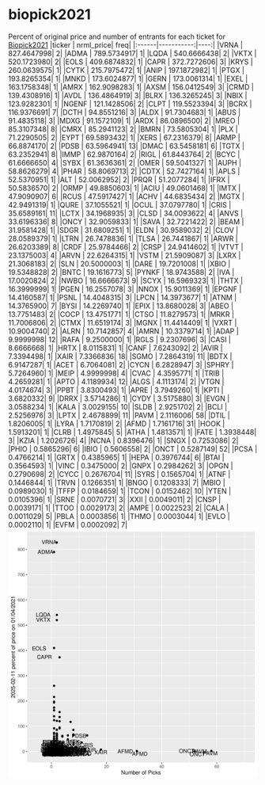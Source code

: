 # biopick2021
Percent of original price and number of entrants for each ticket for [Biopick2021](https://twitter.com/hashtag/Biopick2021)
|ticker |  nrml_price| freq|
|:------|-----------:|----:|
|VRNA   | 827.4647998|    2|
|ADMA   | 789.5734917|    1|
|LQDA   | 540.6666438|    2|
|VKTX   | 520.1723980|    2|
|EOLS   | 409.6874832|    1|
|CAPR   | 372.7272606|    3|
|KRYS   | 260.0639575|    1|
|CYTK   | 215.7975472|    1|
|ANIP   | 197.1872982|    1|
|PTGX   | 193.8265354|    1|
|MNKD   | 173.6024877|    1|
|GERN   | 173.0061314|    1|
|EXEL   | 163.1758348|    1|
|AMRX   | 162.9098283|    1|
|AXSM   | 156.0412549|    3|
|CRMD   | 139.4308916|    1|
|AVDL   | 136.4864919|    3|
|BLRX   | 136.3265245|    3|
|NBIX   | 123.9282301|    1|
|NGENF  | 121.1428506|    2|
|CLPT   | 119.5523394|    3|
|BCRX   | 116.9376691|    7|
|DCTH   |  94.8551216|    3|
|ALDX   |  91.7304683|    1|
|ABUS   |  91.4835118|    3|
|MDXG   |  91.1572109|    1|
|ARDX   |  86.0896500|    2|
|MREO   |  85.3107348|    8|
|CMRX   |  85.2941123|    2|
|BMRN   |  73.5805304|    1|
|PLX    |  71.2290505|    2|
|EYPT   |  69.5893432|    1|
|XERS   |  67.2316379|    8|
|ARMP   |  66.8874170|    2|
|PDSB   |  63.5964941|   13|
|DMAC   |  63.5458181|    6|
|TGTX   |  63.2352941|    8|
|IMMP   |  62.9870164|    2|
|RIGL   |  61.8443764|    2|
|BCYC   |  61.6666650|    4|
|SYBX   |  61.3636361|    2|
|OMER   |  59.5041327|    1|
|AUPH   |  58.8626279|    4|
|PHAR   |  58.8069713|    2|
|CDTX   |  52.7427164|    1|
|APLS   |  52.5370951|    1|
|ALT    |  52.0062952|    2|
|PRQR   |  51.2077284|    1|
|IFRX   |  50.5836570|    2|
|ORMP   |  49.8850603|    1|
|ACIU   |  49.0601468|    1|
|IMTX   |  47.9090907|    6|
|RCUS   |  47.5917427|    1|
|ACHV   |  44.6835434|    2|
|MGTX   |  42.9491319|    1|
|QURE   |  37.1055521|    1|
|OCUL   |  37.0797780|    1|
|CRIS   |  35.6589161|   11|
|LCTX   |  34.1968935|    3|
|CLSD   |  34.0093622|    4|
|ANVS   |  33.6196336|    8|
|ONCY   |  32.9059833|    1|
|SAVA   |  32.7221422|    2|
|BEAM   |  31.9581428|    1|
|SDGR   |  31.6809251|    1|
|ELDN   |  30.9589032|    2|
|CLOV   |  28.0589379|    1|
|LTRN   |  26.7478836|    1|
|TLSA   |  26.7441867|    1|
|ARWR   |  26.6203389|    8|
|CRDF   |  25.9784466|    2|
|CRSP   |  24.9414602|    1|
|VTVT   |  23.1375003|    4|
|ARVN   |  22.6264315|    1|
|VSTM   |  21.5909087|    3|
|LXRX   |  21.3068183|    2|
|SLN    |  20.5000003|    1|
|DARE   |  19.7201008|    1|
|XBIO   |  19.5348828|    2|
|BNTC   |  19.1616773|    5|
|PYNKF  |  18.9743588|    2|
|IVA    |  17.0020824|    2|
|NWBO   |  16.6666673|    9|
|SCYX   |  16.5969323|    1|
|THTX   |  16.3999999|    1|
|PGEN   |  16.2557078|    3|
|NNOX   |  15.9011369|    1|
|EPGNF  |  14.4160587|    1|
|PSNL   |  14.4048315|    3|
|LPCN   |  14.3973677|    1|
|ATNM   |  14.3765900|    7|
|BYSI   |  14.2269740|    1|
|EPIX   |  13.8680028|    3|
|ABEO   |  13.7751483|    2|
|COCP   |  13.4751771|    1|
|CTSO   |  11.8279573|    1|
|MRKR   |  11.7006806|    2|
|CTMX   |  11.6519174|    3|
|MGNX   |  11.4414409|    1|
|VXRT   |  10.9004740|    2|
|ALRN   |  10.7142857|    4|
|AMRN   |  10.3379714|    1|
|ADAP   |   9.9999998|   12|
|RAFA   |   9.2500000|    1|
|RGLS   |   9.2307696|    3|
|CASI   |   8.6666668|    1|
|HRTX   |   8.0115831|    1|
|CANF   |   7.6243092|    2|
|AVIR   |   7.3394498|    1|
|XAIR   |   7.3366836|   18|
|SGMO   |   7.2864319|   11|
|BDTX   |   6.9147287|    1|
|ACET   |   6.7064081|    2|
|CYCN   |   6.2828947|    3|
|SPHRY  |   5.7264960|    1|
|MEIP   |   4.9999998|    4|
|CVAC   |   4.3595771|    1|
|TRIB   |   4.2659281|    1|
|APTO   |   4.1189934|   12|
|ALGS   |   4.1113174|    2|
|VTGN   |   4.0174674|    3|
|PPBT   |   3.8300493|    1|
|APRE   |   3.7949260|    1|
|KPTI   |   3.6820332|    9|
|DRRX   |   3.5714286|    1|
|CYDY   |   3.5175880|    3|
|EVGN   |   3.0588234|    1|
|KALA   |   3.0029155|   10|
|SLDB   |   2.9251702|    2|
|BCLI   |   2.5256976|    3|
|LPTX   |   2.4678899|   11|
|PAVM   |   2.1116006|   58|
|DTIL   |   1.8206005|    1|
|LYRA   |   1.7170819|    2|
|AFMD   |   1.7161716|   31|
|HOOK   |   1.5913201|    1|
|CLRB   |   1.4975845|    5|
|ATHA   |   1.4813571|    1|
|FATE   |   1.3938448|    3|
|KZIA   |   1.2026726|    4|
|NCNA   |   0.8396476|    1|
|SNGX   |   0.7253086|    2|
|PHIO   |   0.5865296|    6|
|IBIO   |   0.5606558|    2|
|ONCT   |   0.5287149|   52|
|PCSA   |   0.4766214|    1|
|GRTX   |   0.4385965|    1|
|HEPA   |   0.3976744|    6|
|BTAI   |   0.3564593|    1|
|VINC   |   0.3475000|    2|
|GNPX   |   0.2984262|    3|
|OPGN   |   0.2790698|    2|
|CYCC   |   0.2676704|   11|
|SYRS   |   0.1565704|    1|
|ATNF   |   0.1446844|    1|
|TRVN   |   0.1266351|    1|
|BNGO   |   0.1208333|    7|
|MBIO   |   0.0989030|    1|
|TFFP   |   0.0184659|    1|
|TCON   |   0.0152462|   10|
|YTEN   |   0.0105396|    1|
|SRNE   |   0.0070721|    3|
|XXII   |   0.0049011|    2|
|CNSP   |   0.0039171|    1|
|TTOO   |   0.0029173|    2|
|AMPE   |   0.0022523|    2|
|CALA   |   0.0011029|    5|
|PBLA   |   0.0003856|    1|
|THMO   |   0.0003044|    1|
|EVLO   |   0.0002110|    1|
|EVFM   |   0.0002092|    7|
![retvspicks](biopicks.png?raw=true)
